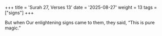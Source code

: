 +++
title = 'Surah 27, Verses 13'
date = '2025-08-27'
weight = 13
tags = ["signs"]
+++

But when Our enlightening signs came to them, they said, “This is pure magic.”